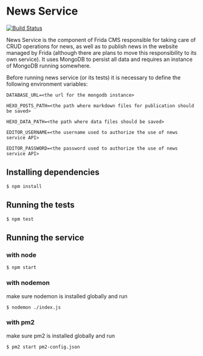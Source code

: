 News Service
============

[![Build Status](https://snap-ci.com/brasil-de-fato/news-service/branch/master/build_image)](https://snap-ci.com/brasil-de-fato/news-service/branch/master)

News Service is the component of Frida CMS responsible for taking care of CRUD operations for news, as well as to publish news in the website managed by Frida (although there are plans to move this responsibility to its own service). It uses MongoDB to persist all data and requires an instance of MongoDB running somewhere.

Before running news service (or its tests) it is necessary to define the following environment variables:

```
DATABASE_URL=<the url for the mongodb instance>

HEXO_POSTS_PATH=<the path where markdown files for publication should be saved>

HEXO_DATA_PATH=<the path where data files should be saved>

EDITOR_USERNAME=<the username used to authorize the use of news service API>

EDITOR_PASSWORD=<the password used to authorize the use of news service API>
```

## Installing dependencies


```
$ npm install
```

## Running the tests

```
$ npm test
```

## Running the service

### with node
```
$ npm start
```
### with nodemon
make sure nodemon is installed globally and run

```
$ nodemon ./index.js
```
### with pm2
make sure pm2 is installed globally and run

```
$ pm2 start pm2-config.json
```
